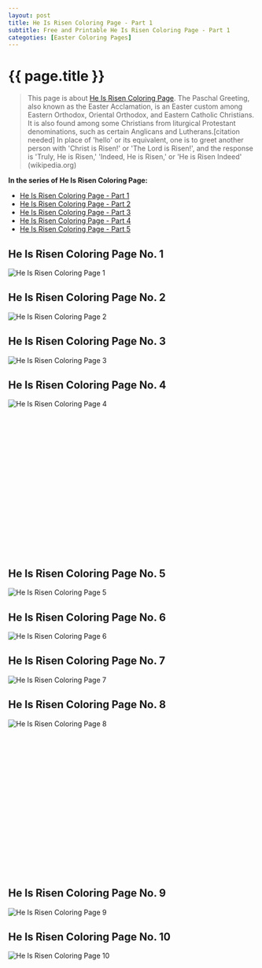 ```yaml
---
layout: post
title: He Is Risen Coloring Page - Part 1
subtitle: Free and Printable He Is Risen Coloring Page - Part 1
categoties: [Easter Coloring Pages]
---
```

{{ page.title }}
================
> This page is about [He Is Risen Coloring Page](https://hoanghabelle.github.io/). The Paschal Greeting, also known as the Easter Acclamation, is an Easter custom among Eastern Orthodox, Oriental Orthodox, and Eastern Catholic Christians. It is also found among some Christians from liturgical Protestant denominations, such as certain Anglicans and Lutherans.[citation needed] In place of 'hello' or its equivalent, one is to greet another person with 'Christ is Risen!' or 'The Lord is Risen!', and the response is 'Truly, He is Risen,' 'Indeed, He is Risen,' or 'He is Risen Indeed' (wikipedia.org)

**In the series of He Is Risen Coloring Page:**

* [He Is Risen Coloring Page - Part 1](https://hoanghabelle.github.io/2017/11/12/He-Is-Risen-Coloring-Page-part-1.html)
* [He Is Risen Coloring Page - Part 2](https://hoanghabelle.github.io/2017/11/12/He-Is-Risen-Coloring-Page-part-2.html)
* [He Is Risen Coloring Page - Part 3](https://hoanghabelle.github.io/2017/11/12/He-Is-Risen-Coloring-Page-part-3.html)
* [He Is Risen Coloring Page - Part 4](https://hoanghabelle.github.io/2017/11/12/He-Is-Risen-Coloring-Page-part-4.html)
* [He Is Risen Coloring Page - Part 5](https://hoanghabelle.github.io/2017/11/12/He-Is-Risen-Coloring-Page-part-5.html)
## He Is Risen Coloring Page No. 1
![He Is Risen Coloring Page 1](https://hoanghabelle.github.io/img1/He-Is-Risen-Coloring-Page%20(1).jpg "He Is Risen Coloring Page 1")

## He Is Risen Coloring Page No. 2
![He Is Risen Coloring Page 2](https://hoanghabelle.github.io/img1/He-Is-Risen-Coloring-Page%20(2).jpg "He Is Risen Coloring Page 2")

## He Is Risen Coloring Page No. 3
![He Is Risen Coloring Page 3](https://hoanghabelle.github.io/img1/He-Is-Risen-Coloring-Page%20(3).jpg "He Is Risen Coloring Page 3")

## He Is Risen Coloring Page No. 4
![He Is Risen Coloring Page 4](https://hoanghabelle.github.io/img1/He-Is-Risen-Coloring-Page%20(4).jpg "He Is Risen Coloring Page 4")

<script async src="//pagead2.googlesyndication.com/pagead/js/adsbygoogle.js"></script><!-- Texxtonly --><ins class="adsbygoogle" style="display:inline-block;width:336px;height:280px" data-ad-client="ca-pub-6753140515841889" data-ad-slot="3207852233"></ins><script>(adsbygoogle = window.adsbygoogle || []).push({}); </script>

## He Is Risen Coloring Page No. 5
![He Is Risen Coloring Page 5](https://hoanghabelle.github.io/img1/He-Is-Risen-Coloring-Page%20(5).jpg "He Is Risen Coloring Page 5")

## He Is Risen Coloring Page No. 6
![He Is Risen Coloring Page 6](https://hoanghabelle.github.io/img1/He-Is-Risen-Coloring-Page%20(6).jpg "He Is Risen Coloring Page 6")

## He Is Risen Coloring Page No. 7
![He Is Risen Coloring Page 7](https://hoanghabelle.github.io/img1/He-Is-Risen-Coloring-Page%20(7).jpg "He Is Risen Coloring Page 7")

## He Is Risen Coloring Page No. 8
![He Is Risen Coloring Page 8](https://hoanghabelle.github.io/img1/He-Is-Risen-Coloring-Page%20(8).jpg "He Is Risen Coloring Page 8")

<script async src="//pagead2.googlesyndication.com/pagead/js/adsbygoogle.js"></script><!-- Texxtonly --><ins class="adsbygoogle" style="display:inline-block;width:336px;height:280px" data-ad-client="ca-pub-6753140515841889" data-ad-slot="3207852233"></ins><script>(adsbygoogle = window.adsbygoogle || []).push({}); </script>

## He Is Risen Coloring Page No. 9
![He Is Risen Coloring Page 9](https://hoanghabelle.github.io/img1/He-Is-Risen-Coloring-Page%20(9).jpg "He Is Risen Coloring Page 9")

## He Is Risen Coloring Page No. 10
![He Is Risen Coloring Page 10](https://hoanghabelle.github.io/img1/He-Is-Risen-Coloring-Page%20(10).jpg "He Is Risen Coloring Page 10")

